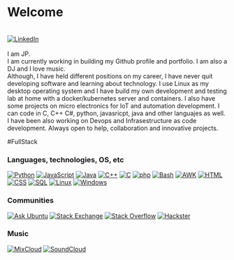 <h1>Welcome</h1><br>
<a href="https://www.linkedin.com/in/juanpablojadue"><img src="https://img.shields.io/badge/LinkedIn-blue?style=flat-square&logo=linkedin" alt="LinkedIn"><br></a>
<br>
I am JP.<br>
I am currently working in building my Github profile and portfolio. I am also a DJ and I love music.<br>
Although, I have held different positions on my career, I have never quit developing software and learning about technology. 
I use Linux as my desktop operating system and I have build my own development and testing lab at home with a docker/kubernetes server and containers. 
I also have some projects on micro electronics for IoT and automation development. 
I can code in C, C++ C#, python, javasricpt, java and other languajes as well. I have been also working on Devops and Infrasestructure as code development.
Always open to help, collaboration and innovative projects.

\#FullStack 
<br>
### Languages, technologies, OS, etc
[![Python](https://img.shields.io/badge/python-blue?style=for-the-badge&logo=python&logoColor=yellow)](https://github.com/jpbrain)
[![JavaScript](https://img.shields.io/badge/javascript-blue?style=for-the-badge&logo=javascript)](https://github.com/jpbrain)
[![Java](https://img.shields.io/badge/java-blue?style=for-the-badge&logo=openjdk&logoColor=red)](https://github.com/jpbrain)
[![C++](https://img.shields.io/badge/c++-blue?style=for-the-badge&logo=cplusplus&logoColor=lightviolet)](https://github.com/jpbrain)
[![C](https://img.shields.io/badge/c-blue?style=for-the-badge&logo=c&logoColor=lightgrey)](https://github.com/jpbrain)
[![php](https://img.shields.io/badge/php-blue?style=for-the-badge&logo=php&logoColor=lighgrey)](https://github.com/jpbrain)
[![Bash](https://img.shields.io/badge/bash-blue?style=for-the-badge&logo=gnu-bash&logoColor=green)](https://github.com/jpbrain)
[![AWK](https://img.shields.io/badge/awk-blue?style=for-the-badge&logo=gnu-awk&logoColor=green)](https://github.com/jpbrain)
[![HTML](https://img.shields.io/badge/html-blue?style=for-the-badge&logo=HTML5&logoColor=orange)](https://github.com/jpbrain)
[![CSS](https://img.shields.io/badge/css-blue?style=for-the-badge&logo=CSS3&logoColor=lightgrey)](https://github.com/jpbrain)
[![SQL](https://img.shields.io/badge/sql-blue?style=for-the-badge&logo=mysql&logoColor=white)](https://github.com/jpbrain])
[![Linux](https://img.shields.io/badge/linux-blue?style=for-the-badge&logo=Linux)](https://github.com/jpbrain)
[![Windows](https://img.shields.io/badge/Windows-blue?style=for-the-badge&logo=Windows)](https://github.com/jpbrain)
<br>
### Communities
[![Ask Ubuntu](https://img.shields.io/badge/Ask_Ubuntu-blue?style=for-the-badge&logo=AskUbuntu)](https://askubuntu.com/users/1316539/jpbrain)
[![Stack Exchange](https://img.shields.io/badge/Stack_Exchange-blue?style=for-the-badge&logo=StackExchange)](https://stackexchange.com/users/21893847/jpbrain)
[![Stack Overflow](https://img.shields.io/badge/Stack_Overflow-blue?style=for-the-badge&logo=StackOverflow)](https://stackoverflow.com/users/16810670/jpbrain)
[![Hackster](https://img.shields.io/badge/Hackster-blue?style=for-the-badge&logo=Hackster)](https://www.hackster.io/jpbrain)
<br>
### Music
[![MixCloud](https://img.shields.io/badge/Mix_Cloud-blue?style=for-the-badge&logo=Mixcloud&logoColor=violet)](https://www.mixcloud.com/jpbrain/)
[![SoundCloud](https://img.shields.io/badge/Sound_Cloud-blue?style=for-the-badge&logo=Soundcloud)](https://soundcloud.com/jpbrain)









